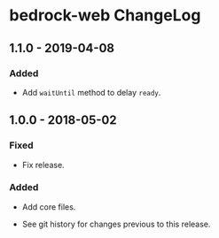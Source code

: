 # bedrock-web ChangeLog

## 1.1.0 - 2019-04-08

### Added
- Add `waitUntil` method to delay `ready`.

## 1.0.0 - 2018-05-02

### Fixed
- Fix release.

### Added
- Add core files.

- See git history for changes previous to this release.
